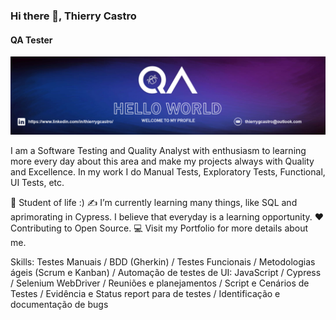 ### Hi there 👋, Thierry Castro
#### QA Tester
![QA Tester](https://github.com/thierrycastro/thierrycastro/blob/main/banner%20github.png?raw=true)

I am a Software Testing and Quality Analyst with enthusiasm to learning more every day about  this area and make my projects always with Quality and Excellence. 
In my work I do Manual Tests, Exploratory Tests, Functional, UI Tests, etc.

🌱 Student of life :)
✍ I’m currently learning many things, like SQL and aprimorating in Cypress. I believe that everyday is a learning opportunity.
❤ Contributing to Open Source.
💻 Visit my Portfolio for more details about me.

Skills: Testes Manuais / BDD (Gherkin) / Testes Funcionais / Metodologias ágeis (Scrum e Kanban) / Automação de testes de UI: JavaScript / Cypress / Selenium WebDriver / Reuniões e planejamentos / Script e Cenários de Testes / Evidência e Status report para de testes / Identificação e documentação de bugs







